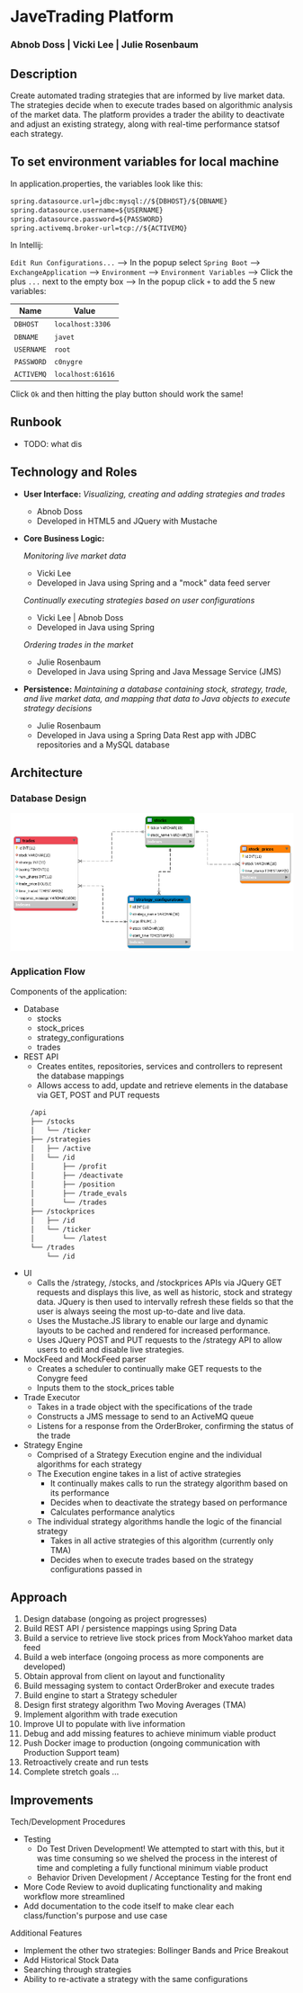 # JaveTrading Platform
### Abnob Doss | Vicki Lee | Julie Rosenbaum


## Description
Create automated trading strategies that are informed by live market data. The strategies decide when to execute trades based on algorithmic analysis of the market data.  The platform provides a trader the ability to deactivate and adjust an existing strategy, along with real-time performance statsof each strategy.


## To set environment variables for local machine
In application.properties, the variables look like this:
```
spring.datasource.url=jdbc:mysql://${DBHOST}/${DBNAME}
spring.datasource.username=${USERNAME}
spring.datasource.password=${PASSWORD}
spring.activemq.broker-url=tcp://${ACTIVEMQ}
```

In Intellij:

`Edit Run Configurations...` --> In the popup select `Spring Boot` --> `ExchangeApplication` --> `Environment` --> `Environment Variables` --> Click the plus `...` next to the empty box --> In the popup click `+` to add the 5 new variables:

Name     | Value
---------|---------------
`DBHOST`   | `localhost:3306`
`DBNAME`   | `javet`
`USERNAME` | `root`
`PASSWORD` | `c0nygre`
`ACTIVEMQ` | `localhost:61616`

Click `Ok` and then hitting the play button should work the same!


## Runbook
 * TODO: what dis

## Technology and Roles  
* __User Interface:__ 
 _Visualizing, creating and adding strategies and trades_
    * Abnob Doss
    * Developed in HTML5 and JQuery with Mustache 

 
* __Core Business Logic:__

    _Monitoring live market data_
	* Vicki Lee 
	* Developed in Java using Spring and a "mock" data feed server

    _Continually executing strategies based on user configurations_
	* Vicki Lee | Abnob Doss
	* Developed in Java using Spring

   _Ordering trades in the market_
	* Julie Rosenbaum
	* Developed in Java using Spring and Java Message Service (JMS)

* __Persistence:__ 
_Maintaining a database containing stock, strategy, trade, and live market data, and mapping that data to Java objects to execute strategy decisions_
    * Julie Rosenbaum 
    * Developed in Java using a Spring Data Rest app with JDBC repositories and a MySQL database

## Architecture
### Database Design
![EER Diagram of Javet Database](./EERDiagram.png)

### Application Flow
Components of the application:
* Database
    * stocks
    * stock_prices
    * strategy_configurations
    * trades
* REST API
    * Creates entites, repositories, services and controllers to represent the database mappings
    * Allows access to add, update and retrieve elements in the database via GET, POST and PUT requests
```
     /api
     ├── /stocks
     │   └── /ticker
     ├── /strategies
     │   ├── /active
     │   └── /id
     │       ├── /profit 
     │       ├── /deactivate 
     │       ├── /position 
     │       ├── /trade_evals
     │       └── /trades
     ├── /stockprices
     │   ├── /id
     │   └── /ticker
     │       └── /latest
     └── /trades
         └── /id   
```
* UI
    * Calls the /strategy, /stocks, and /stockprices APIs via JQuery GET requests and displays this live, as well as historic, stock and strategy data. JQuery is then used to intervally refresh these fields so that the user is always seeing the most up-to-date and live data.
    * Uses the Mustache.JS library to enable our large and dynamic layouts to be cached and rendered for increased performance.
    * Uses JQuery POST and PUT requests to the /strategy API to allow users to edit and disable live strategies.
* MockFeed and MockFeed parser
    * Creates a scheduler to continually make GET requests to the Conygre feed
    * Inputs them to the stock_prices table
* Trade Executor
    * Takes in a trade object with the specifications of the trade
    * Constructs a JMS message to send to an ActiveMQ queue
    * Listens for a response from the OrderBroker, confirming the status of the trade
* Strategy Engine
    * Comprised of a Strategy Execution engine and the individual algorithms for each strategy
    * The Execution engine takes in a list of active strategies
        * It continually makes calls to run the strategy algorithm based on its performance
        * Decides when to deactivate the strategy based on performance
        * Calculates performance analytics
    * The individual strategy algorithms handle the logic of the financial strategy
        * Takes in all active strategies of this algorithm (currently only TMA)
        * Decides when to execute trades based on the strategy configurations passed in
    

## Approach
 1. Design database (ongoing as project progresses)
 2. Build REST API / persistence mappings using Spring Data 
 3. Build a service to retrieve live stock prices from MockYahoo market data feed
 4. Build a web interface (ongoing process as more components are developed)
 5. Obtain approval from client on layout and functionality
 6. Build messaging system to contact OrderBroker and execute trades
 7. Build engine to start a Strategy scheduler
 8. Design first strategy algorithm Two Moving Averages (TMA)
 9. Implement algorithm with trade execution 
 10. Improve UI to populate with live information
 11. Debug and add missing features to achieve minimum viable product
 12. Push Docker image to production (ongoing communication with Production Support team)
 13. Retroactively create and run tests
 14. Complete stretch goals ...
 

## Improvements
Tech/Development Procedures
* Testing
    * Do Test Driven Development! We attempted to start with this, but it was time consuming so we shelved the process in the interest of time and completing a fully functional minimum viable product
    * Behavior Driven Development / Acceptance Testing for the front end
* More Code Review to avoid duplicating functionality and making workflow more streamlined
* Add documentation to the code itself to make clear each class/function's purpose and use case


Additional Features
* Implement the other two strategies: Bollinger Bands and Price Breakout
* Add Historical Stock Data
* Searching through strategies
* Ability to re-activate a strategy with the same configurations


